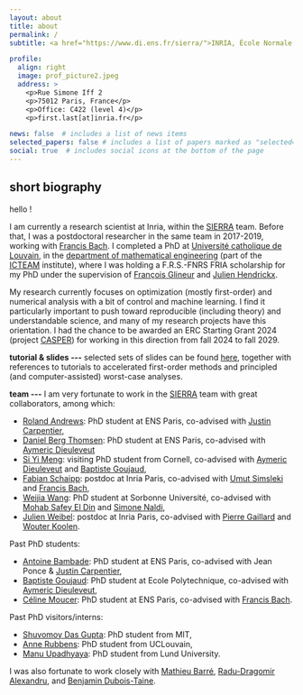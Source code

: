 ```yaml
---
layout: about
title: about
permalink: /
subtitle: <a href="https://www.di.ens.fr/sierra/">INRIA, École Normale Supérieure, Paris, France.</a>

profile:
  align: right
  image: prof_picture2.jpeg
  address: >
    <p>Rue Simone Iff 2
    <p>75012 Paris, France</p>
    <p>Office: C422 (level 4)</p>
    <p>first.last[at]inria.fr</p>

news: false  # includes a list of news items
selected_papers: false # includes a list of papers marked as "selected={true}"
social: true  # includes social icons at the bottom of the page
---
```


## short biography
hello !

I am currently a research scientist at Inria, within the [SIERRA](https://www.di.ens.fr/sierra/) team. Before that, I was a postdoctoral researcher in the same team in 2017-2019, working with [Francis Bach](http://www.di.ens.fr/~fbach/). I completed a PhD at [Université catholique de Louvain](http://www.uclouvain.be), in the [department of mathematical engineering](http://www.uclouvain.be/inma) (part of the [ICTEAM](https://uclouvain.be/en/research-institutes/icteam) institute), where I was holding a F.R.S.-FNRS FRIA scholarship for my PhD under the supervision of [François Glineur](http://perso.uclouvain.be/francois.glineur) and [Julien Hendrickx](http://perso.uclouvain.be/julien.hendrickx).

My research currently focuses on optimization (mostly first-order) and numerical analysis with a bit of control and machine learning. I find it particularly important to push toward reproducible (including theory) and understandable science, and many of my research projects have this orientation. I had the chance to be awarded an ERC Starting Grant 2024 (project [CASPER](https://erc.europa.eu/sites/default/files/2024-09/erc-2024-stg-results-all-domains.pdf)) for working in this direction from fall 2024 to fall 2029.

**tutorial & slides ---** selected sets of slides can be found [here](/tutorials), together with references to tutorials to accelerated first-order methods and principled (and computer-assisted) worst-case analyses.

**team ---** I am very fortunate to work in the [SIERRA](https://www.di.ens.fr/sierra/) team with great collaborators, among which:
+ [Roland Andrews](https://www.linkedin.com/in/roland-andrews/): PhD student at ENS Paris, co-advised with [Justin Carpentier](https://jcarpent.github.io/),
+ [Daniel Berg Thomsen](https://bergthomsen.com/): PhD student at ENS Paris, co-advised with [Aymeric Dieuleveut](http://www.cmap.polytechnique.fr/~aymeric.dieuleveut/)
+ [Si Yi Meng](https://www.cs.cornell.edu/~siyimeng/): visiting PhD student from Cornell, co-advised with [Aymeric Dieuleveut](http://www.cmap.polytechnique.fr/~aymeric.dieuleveut/) and [Baptiste Goujaud](https://bgoujaud.github.io/),
+ [Fabian Schaipp](https://fabian-sp.github.io/): postdoc at Inria Paris, co-advised with [Umut Simsleki](https://www.di.ens.fr/umut.simsekli/) and [Francis Bach](https://www.di.ens.fr/~fbach/),
+ [Weijia Wang](https://weijia.wang/): PhD student at Sorbonne Université, co-advised with [Mohab Safey El Din](https://polsys.lip6.fr/~safey/) and [Simone Naldi](https://www.unilim.fr/pages_perso/simone.naldi/),
+ [Julien Weibel](https://www.normalesup.org/~jweibel/): postdoc at Inria Paris, co-advised with [Pierre Gaillard](http://pierre.gaillard.me/) and [Wouter Koolen](https://wouterkoolen.info/).

Past PhD students:
+ [Antoine Bambade](https://bambade.github.io/): PhD student at ENS Paris, co-advised with Jean Ponce & [Justin Carpentier](https://jcarpent.github.io/),
+ [Baptiste Goujaud](https://bgoujaud.github.io/): PhD student at Ecole Polytechnique, co-advised with [Aymeric Dieuleveut](http://www.cmap.polytechnique.fr/~aymeric.dieuleveut/),
+ [Céline Moucer](https://cmoucer.github.io/): PhD student at ENS Paris, co-advised with [Francis Bach](https://www.di.ens.fr/~fbach/).

Past PhD visitors/interns:
+ [Shuvomoy Das Gupta](https://shuvomoy.github.io/): PhD student from MIT,
+ [Anne Rubbens](https://www.uclouvain.be/fr/people/anne.rubbens): PhD student from UCLouvain,
+ [Manu Upadhyaya](https://manuupadhyaya.github.io/): PhD student from Lund University.

I was also fortunate to work closely with [Mathieu Barré](https://mathbarre.github.io/), [Radu-Dragomir Alexandru](https://radualexandrudragomir.github.io/), and [Benjamin Dubois-Taine](https://bpauld.github.io/).
